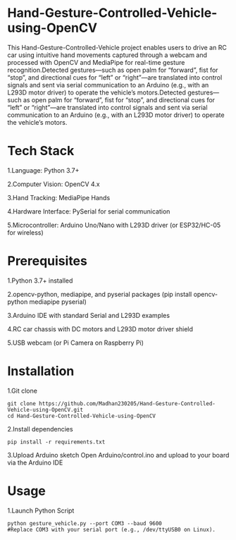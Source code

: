 # Hand-Gesture-Controlled-Vehicle-using-OpenCV
This Hand-Gesture-Controlled-Vehicle project enables users to drive an RC car using intuitive hand movements captured through a webcam and processed with OpenCV and MediaPipe for real-time gesture recognition.Detected gestures—such as open palm for “forward”, fist for “stop”, and directional cues for “left” or “right”—are translated into control signals and sent via serial communication to an Arduino (e.g., with an L293D motor driver) to operate the vehicle’s motors.Detected gestures—such as open palm for “forward”, fist for “stop”, and directional cues for “left” or “right”—are translated into control signals and sent via serial communication to an Arduino (e.g., with an L293D motor driver) to operate the vehicle’s motors.

# Tech Stack
1.Language: Python 3.7+

2.Computer Vision: OpenCV 4.x 

3.Hand Tracking: MediaPipe Hands 

4.Hardware Interface: PySerial for serial communication 

5.Microcontroller: Arduino Uno/Nano with L293D driver (or ESP32/HC-05 for wireless)

# Prerequisites
1.Python 3.7+ installed

2.opencv-python, mediapipe, and pyserial packages (pip install opencv-python mediapipe pyserial)

3.Arduino IDE with standard Serial and L293D examples

4.RC car chassis with DC motors and L293D motor driver shield

5.USB webcam (or Pi Camera on Raspberry Pi)

# Installation
1.Git clone
```
git clone https://github.com/Madhan230205/Hand-Gesture-Controlled-Vehicle-using-OpenCV.git
cd Hand-Gesture-Controlled-Vehicle-using-OpenCV
```
2.Install dependencies
```
pip install -r requirements.txt
```
3.Upload Arduino sketch
Open Arduino/control.ino and upload to your board via the Arduino IDE

# Usage
1.Launch Python Script
```
python gesture_vehicle.py --port COM3 --baud 9600
#Replace COM3 with your serial port (e.g., /dev/ttyUSB0 on Linux).
```

